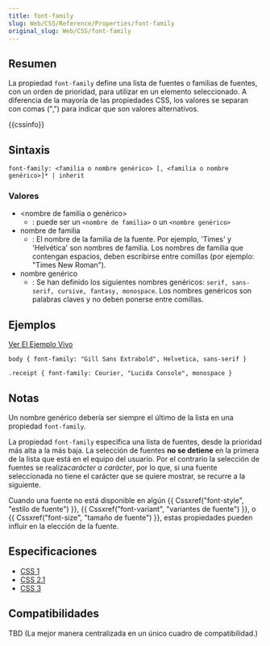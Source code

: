 ```yaml
---
title: font-family
slug: Web/CSS/Reference/Properties/font-family
original_slug: Web/CSS/font-family
---
```


## Resumen

La propiedad `font-family` define una lista de fuentes o familias de fuentes, con un orden de prioridad, para utilizar en un elemento seleccionado. A diferencia de la mayoría de las propiedades CSS, los valores se separan con comas (",") para indicar que son valores alternativos.

{{cssinfo}}

## Sintaxis

```
font-family: <familia o nombre genérico> [, <familia o nombre genérico>]* | inherit
```

### Valores

- \<nombre de familia o genérico>
  - : puede ser un `<nombre de familia>` o un `<nombre genérico>`
- nombre de familia
  - : El nombre de la familia de la fuente. Por ejemplo, 'Times' y 'Helvética' son nombres de familia. Los nombres de familia que contengan espacios, deben escribirse entre comillas (por ejemplo: "Times New Roman").
- nombre genérico
  - : Se han definido los siguientes nombres genéricos: `serif, sans-serif, cursive, fantasy, monospace`. Los nombres genéricos son palabras claves y no deben ponerse entre comillas.

## Ejemplos

[Ver El Ejemplo Vivo](https://mdn.dev/archives/media/samples/cssref/font-family.html)

```
body { font-family: "Gill Sans Extrabold", Helvetica, sans-serif }

.receipt { font-family: Courier, "Lucida Console", monospace }
```

## Notas

Un nombre genérico debería ser siempre el último de la lista en una propiedad `font-family`.

La propiedad `font-family` especifica una lista de fuentes, desde la prioridad más alta a la más baja. La selección de fuentes **no se detiene** en la primera de la lista que está en el equipo del usuario. Por el contrario la selección de fuentes se realiza*carácter a carácter*, por lo que, si una fuente seleccionada no tiene el carácter que se quiere mostrar, se recurre a la siguiente.

Cuando una fuente no está disponible en algún {{ Cssxref("font-style", "estilo de fuente") }}, {{ Cssxref("font-variant", "variantes de fuente") }}, o {{ Cssxref("font-size", "tamaño de fuente") }}, estas propiedades pueden influir en la elección de la fuente.

## Especificaciones

- [CSS 1](https://www.w3.org/TR/CSS1#font-family)
- [CSS 2.1](https://www.w3.org/TR/CSS21/fonts.html#font-family-prop)
- [CSS 3](https://www.w3.org/TR/2002/WD-css3-fonts-20020802/#font-family-prop)

## Compatibilidades

TBD (La mejor manera centralizada en un único cuadro de compatibilidad.)
